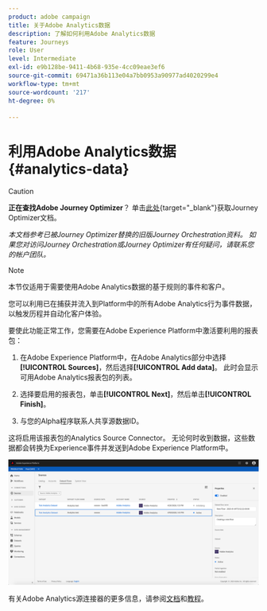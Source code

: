 ```yaml
---
product: adobe campaign
title: 关于Adobe Analytics数据
description: 了解如何利用Adobe Analytics数据
feature: Journeys
role: User
level: Intermediate
exl-id: e9b128be-9411-4b68-935e-4cc09eae3ef6
source-git-commit: 69471a36b113e04a7bb0953a90977ad4020299e4
workflow-type: tm+mt
source-wordcount: '217'
ht-degree: 0%

---
```


# 利用Adobe Analytics数据{#analytics-data}


>[!CAUTION]
>
>**正在查找Adobe Journey Optimizer**？ 单击[此处](https://experienceleague.adobe.com/zh-hans/docs/journey-optimizer/using/ajo-home){target="_blank"}获取Journey Optimizer文档。
>
>
>_本文档参考已被Journey Optimizer替换的旧版Journey Orchestration资料。 如果您对访问Journey Orchestration或Journey Optimizer有任何疑问，请联系您的帐户团队。_


>[!NOTE]
>
>本节仅适用于需要使用Adobe Analytics数据的基于规则的事件和客户。

您可以利用已在捕获并流入到Platform中的所有Adobe Analytics行为事件数据，以触发历程并自动化客户体验。

要使此功能正常工作，您需要在Adobe Experience Platform中激活要利用的报表包：

1. 在Adobe Experience Platform中，在Adobe Analytics部分中选择&#x200B;**[!UICONTROL Sources]**，然后选择&#x200B;**[!UICONTROL Add data]**。 此时会显示可用Adobe Analytics报表包的列表。

1. 选择要启用的报表包，单击&#x200B;**[!UICONTROL Next]**，然后单击&#x200B;**[!UICONTROL Finish]**。

1. 与您的Alpha程序联系人共享源数据ID。

这将启用该报表包的Analytics Source Connector。 无论何时收到数据，这些数据都会转换为Experience事件并发送到Adobe Experience Platform中。

![](../assets/alpha-event9.png)

有关Adobe Analytics源连接器的更多信息，请参阅[文档](https://experienceleague.adobe.com/docs/experience-platform/sources/connectors/adobe-applications/analytics.html?lang=zh-Hans)和[教程](https://experienceleague.adobe.com/docs/experience-platform/sources/ui-tutorials/create/adobe-applications/analytics.html?lang=zh-Hans)。
